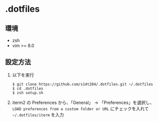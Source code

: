 # .dotfiles

## 環境

- zsh
- vim >= 8.0

## 設定方法

1. 以下を実行

    ```shell
    $ git clone https://github.com/s14t284/.dotfiles.git ~/.dotfiles
    $ cd .dotfiles
    $ zsh setup.sh
    ```

1. iterm2 の Preferences から、「General」 -> 「Preferences」を選択し、`LOAD preferences from a custom folder or URL` にチェックを入れて `~/.dotfiles/iterm` を入力
